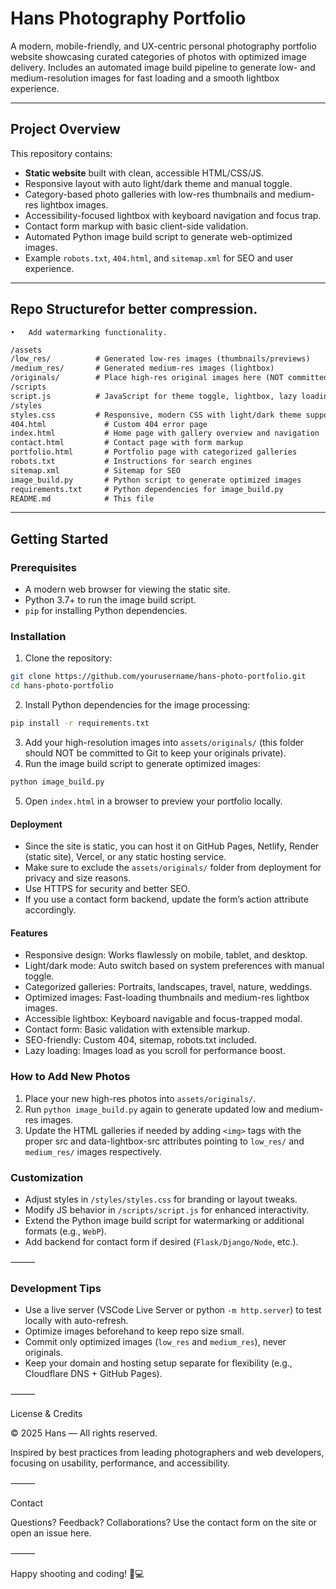 # Hans Photography Portfolio

A modern, mobile-friendly, and UX-centric personal photography portfolio website showcasing curated categories of photos with optimized image delivery. Includes an automated image build pipeline to generate low- and medium-resolution images for fast loading and a smooth lightbox experience.

---

## Project Overview

This repository contains:

- **Static website** built with clean, accessible HTML/CSS/JS.
- Responsive layout with auto light/dark theme and manual toggle.
- Category-based photo galleries with low-res thumbnails and medium-res lightbox images.
- Accessibility-focused lightbox with keyboard navigation and focus trap.
- Contact form markup with basic client-side validation.
- Automated Python image build script to generate web-optimized images.
- Example `robots.txt`, `404.html`, and `sitemap.xml` for SEO and user experience.

---

## Repo Structurefor better compression.
	•	Add watermarking functionality.

```markdown
/assets
/low_res/          # Generated low-res images (thumbnails/previews)
/medium_res/       # Generated medium-res images (lightbox)
/originals/        # Place high-res original images here (NOT committed to Git)
/scripts
script.js          # JavaScript for theme toggle, lightbox, lazy loading, and validation
/styles
styles.css         # Responsive, modern CSS with light/dark theme support
404.html             # Custom 404 error page
index.html           # Home page with gallery overview and navigation
contact.html         # Contact page with form markup
portfolio.html       # Portfolio page with categorized galleries
robots.txt           # Instructions for search engines
sitemap.xml          # Sitemap for SEO
image_build.py       # Python script to generate optimized images
requirements.txt     # Python dependencies for image_build.py
README.md            # This file
```

---

## Getting Started

### Prerequisites

- A modern web browser for viewing the static site.
- Python 3.7+ to run the image build script.
- `pip` for installing Python dependencies.

### Installation

1. Clone the repository:

```bash
git clone https://github.com/yourusername/hans-photo-portfolio.git
cd hans-photo-portfolio
```

2. Install Python dependencies for the image processing:

```bash
pip install -r requirements.txt
```

3. Add your high-resolution images into `assets/originals/` (this folder should NOT be committed to Git to keep your originals private).
4. Run the image build script to generate optimized images:

```bash
python image_build.py
```

5. Open `index.html` in a browser to preview your portfolio locally.

#### Deployment

- Since the site is static, you can host it on GitHub Pages, Netlify, Render (static site), Vercel, or any static hosting service.
- Make sure to exclude the `assets/originals/` folder from deployment for privacy and size reasons.
- Use HTTPS for security and better SEO.
- If you use a contact form backend, update the form’s action attribute accordingly.

#### Features ####

- Responsive design: Works flawlessly on mobile, tablet, and desktop.
- Light/dark mode: Auto switch based on system preferences with manual toggle.
- Categorized galleries: Portraits, landscapes, travel, nature, weddings.
- Optimized images: Fast-loading thumbnails and medium-res lightbox images.
- Accessible lightbox: Keyboard navigable and focus-trapped modal.
- Contact form: Basic validation with extensible markup.
- SEO-friendly: Custom 404, sitemap, robots.txt included.
- Lazy loading: Images load as you scroll for performance boost.

### How to Add New Photos ###
1. Place your new high-res photos into `assets/originals/`.
2. Run `python image_build.py` again to generate updated low and medium-res images.
3. Update the HTML galleries if needed by adding `<img>` tags with the proper src and data-lightbox-src attributes pointing to `low_res/` and `medium_res/` images respectively.

### Customization ###

- Adjust styles in `/styles/styles.css` for branding or layout tweaks.
- Modify JS behavior in `/scripts/script.js` for enhanced interactivity.
- Extend the Python image build script for watermarking or additional formats (e.g., `WebP`).
- Add backend for contact form if desired (`Flask/Django/Node`, etc.).

⸻

### Development Tips ###

- Use a live server (VSCode Live Server or python `-m http.server`) to test locally with auto-refresh.
- Optimize images beforehand to keep repo size small.
- Commit only optimized images (`low_res` and `medium_res`), never originals.
- Keep your domain and hosting setup separate for flexibility (e.g., Cloudflare DNS + GitHub Pages).

⸻

License & Credits

© 2025 Hans — All rights reserved.

Inspired by best practices from leading photographers and web developers, focusing on usability, performance, and accessibility.

⸻

Contact

Questions? Feedback? Collaborations? Use the contact form on the site or open an issue here.

⸻

Happy shooting and coding! 📸💻